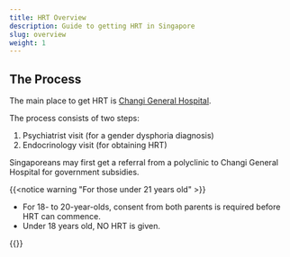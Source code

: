 ```yaml
---
title: HRT Overview
description: Guide to getting HRT in Singapore
slug: overview
weight: 1
---
```


## The Process

The main place to get HRT is [Changi General Hospital](https://www.cgh.com.sg/).

The process consists of two steps:

1. Psychiatrist visit (for a gender dysphoria diagnosis)
1. Endocrinology visit (for obtaining HRT)

Singaporeans may first get a referral from a polyclinic to Changi General Hospital for government subsidies.

{{<notice warning "For those under 21 years old" >}}

- For 18- to 20-year-olds, consent from both parents is required before HRT can commence.
- Under 18 years old, NO HRT is given.

{{</notice>}}
